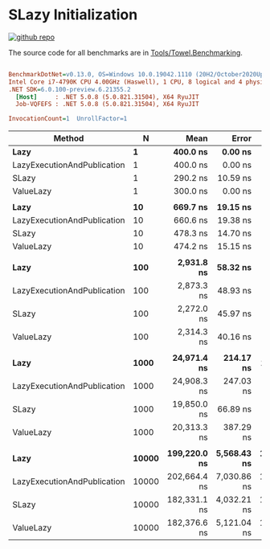 # SLazy Initialization

<a href="https://github.com/ZacharyPatten/Towel" alt="Github Repository"><img alt="github repo" src="https://img.shields.io/badge/github-repo-black?logo=github&amp;style=flat" title="Go To Github Repo" alt="Github Repository"></a>

The source code for all benchmarks are in [Tools/Towel.Benchmarking](https://github.com/ZacharyPatten/Towel/tree/main/Tools/Towel_Benchmarking).

``` ini

BenchmarkDotNet=v0.13.0, OS=Windows 10.0.19042.1110 (20H2/October2020Update)
Intel Core i7-4790K CPU 4.00GHz (Haswell), 1 CPU, 8 logical and 4 physical cores
.NET SDK=6.0.100-preview.6.21355.2
  [Host]     : .NET 5.0.8 (5.0.821.31504), X64 RyuJIT
  Job-VQFEFS : .NET 5.0.8 (5.0.821.31504), X64 RyuJIT

InvocationCount=1  UnrollFactor=1  

```
|                      Method |     N |         Mean |       Error |       StdDev |       Median | Ratio | RatioSD |
|---------------------------- |------ |-------------:|------------:|-------------:|-------------:|------:|--------:|
|                        **Lazy** |     **1** |     **400.0 ns** |     **0.00 ns** |      **0.00 ns** |     **400.0 ns** |  **1.00** |    **0.00** |
| LazyExecutionAndPublication |     1 |     400.0 ns |     0.00 ns |      0.00 ns |     400.0 ns |  1.00 |    0.00 |
|                       SLazy |     1 |     290.2 ns |    10.59 ns |     29.87 ns |     300.0 ns |  0.68 |    0.12 |
|                   ValueLazy |     1 |     300.0 ns |     0.00 ns |      0.00 ns |     300.0 ns |  0.75 |    0.00 |
|                             |       |              |             |              |              |       |         |
|                        **Lazy** |    **10** |     **669.7 ns** |    **19.15 ns** |     **56.16 ns** |     **700.0 ns** |  **1.00** |    **0.00** |
| LazyExecutionAndPublication |    10 |     660.6 ns |    19.38 ns |     55.30 ns |     700.0 ns |  0.99 |    0.11 |
|                       SLazy |    10 |     478.3 ns |    14.70 ns |     41.47 ns |     500.0 ns |  0.72 |    0.09 |
|                   ValueLazy |    10 |     474.2 ns |    15.15 ns |     43.97 ns |     500.0 ns |  0.71 |    0.08 |
|                             |       |              |             |              |              |       |         |
|                        **Lazy** |   **100** |   **2,931.8 ns** |    **58.32 ns** |     **71.62 ns** |   **2,900.0 ns** |  **1.00** |    **0.00** |
| LazyExecutionAndPublication |   100 |   2,873.3 ns |    48.93 ns |     45.77 ns |   2,900.0 ns |  0.98 |    0.03 |
|                       SLazy |   100 |   2,272.0 ns |    45.97 ns |     61.37 ns |   2,300.0 ns |  0.77 |    0.03 |
|                   ValueLazy |   100 |   2,314.3 ns |    40.16 ns |     47.81 ns |   2,300.0 ns |  0.79 |    0.03 |
|                             |       |              |             |              |              |       |         |
|                        **Lazy** |  **1000** |  **24,971.4 ns** |   **214.17 ns** |    **189.85 ns** |  **24,900.0 ns** |  **1.00** |    **0.00** |
| LazyExecutionAndPublication |  1000 |  24,908.3 ns |   247.03 ns |    192.87 ns |  24,900.0 ns |  1.00 |    0.01 |
|                       SLazy |  1000 |  19,850.0 ns |    66.89 ns |     52.22 ns |  19,850.0 ns |  0.79 |    0.01 |
|                   ValueLazy |  1000 |  20,313.3 ns |   387.29 ns |    362.27 ns |  20,100.0 ns |  0.81 |    0.02 |
|                             |       |              |             |              |              |       |         |
|                        **Lazy** | **10000** | **199,220.0 ns** | **5,568.43 ns** | **15,522.57 ns** | **192,000.0 ns** |  **1.00** |    **0.00** |
| LazyExecutionAndPublication | 10000 | 202,664.4 ns | 7,030.86 ns | 19,599.23 ns | 193,250.0 ns |  1.02 |    0.13 |
|                       SLazy | 10000 | 182,331.1 ns | 4,032.21 ns | 11,240.20 ns | 178,550.0 ns |  0.92 |    0.09 |
|                   ValueLazy | 10000 | 182,376.6 ns | 5,121.04 ns | 14,610.60 ns | 175,350.0 ns |  0.92 |    0.09 |

